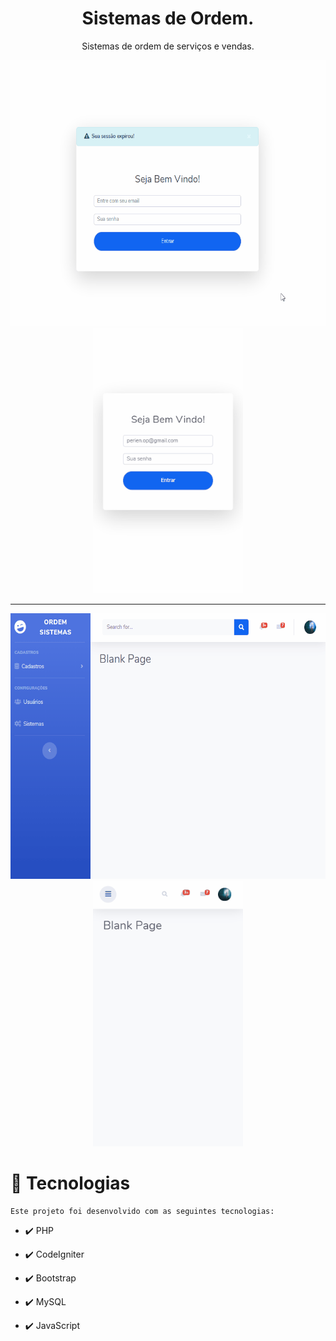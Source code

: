 <h1 align = "center"> Sistemas de Ordem. </h1>
<p align="center">Sistemas de ordem de serviços e vendas.</p>

<div align="center">
	<img src="./github/n1.gif" alt="demo-web" height="425">
	<img src="./github/n2.gif" alt="demo-mobile" height="425">
</div>

<hr style="border: none;">

<div align="center">
	<img src="./github/n3.gif" alt="demo-web" height="425">
	<img src="./github/n4.gif" alt="demo-mobile" height="425">
</div>



# 🚀 Tecnologias

	Este projeto foi desenvolvido com as seguintes tecnologias:

- ✔️ PHP

- ✔️ CodeIgniter

- ✔️ Bootstrap

- ✔️ MySQL

- ✔️ JavaScript



